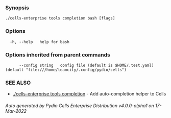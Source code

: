 

### Synopsis



```
./cells-enterprise tools completion bash [flags]
```

### Options

```
  -h, --help   help for bash
```

### Options inherited from parent commands

```
      --config string   config file (default is $HOME/.test.yaml) (default "file:///home/teamcity/.config/pydio/cells")
```

### SEE ALSO

* [./cells-enterprise tools completion](./cells-enterprise-tools-completion)	 - Add auto-completion helper to Cells

###### Auto generated by Pydio Cells Enterprise Distribution v4.0.0-alpha1 on 17-Mar-2022
